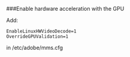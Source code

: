 ###Enable hardware acceleration with the GPU

Add:

	EnableLinuxHWVideoDecode=1
	OverrideGPUValidation=1

in /etc/adobe/mms.cfg
